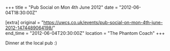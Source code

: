 +++
title = "Pub Social on Mon 4th June 2012"
date = "2012-06-04T18:30:00Z"

[extra]
original = "https://uwcs.co.uk/events/pub-social-on-mon-4th-june-2012-1474489064198/"    
end_time = "2012-06-04T20:30:00Z"
location = "The Phantom Coach"
+++

Dinner at the local pub :)

